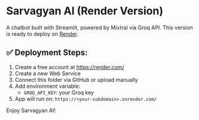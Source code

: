 # Sarvagyan AI (Render Version)

A chatbot built with Streamlit, powered by Mixtral via Groq API. This version is ready to deploy on [Render](https://render.com/).

## ✅ Deployment Steps:

1. Create a free account at https://render.com/
2. Create a new Web Service
3. Connect this folder via GitHub or upload manually
4. Add environment variable:
   - `GROQ_API_KEY`: your Groq key
5. App will run on: `https://<your-subdomain>.onrender.com/`

Enjoy Sarvagyan AI!